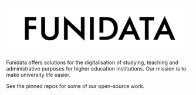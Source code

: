 ![Funidata Logo](./funidata_logo.png)

Funidata offers solutions for the digitalisation of studying, teaching and administrative purposes for higher education institutions. Our mission is to make university life easier.

See the pinned repos for some of our open-source work.
